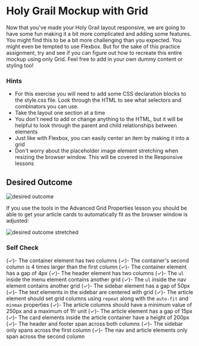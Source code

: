 # Holy Grail Mockup with Grid

Now that you've made your Holy Grail layout responsive, we are going to have some fun making it a bit more complicated and adding some features. You might find this to be a bit more challenging than you expected. You might even be tempted to use Flexbox. But for the sake of this practice assignment, try and see if you can figure out how to recreate this entire mockup using only Grid. Feel free to add in your own dummy content or styling too!

### Hints
- For this exercise you will need to add some CSS declaration blocks to the style.css file. Look through the HTML to see what selectors and combinators you can use.
- Take the layout one section at a time
- You don't need to add or change anything to the HTML, but it will be helpful to look through the parent and child relationships between elements
- Just like with Flexbox, you can easily center an item by making it into a grid
- Don't worry about the placeholder image element stretching when resizing the browser window. This will be covered in the Responsive lessons

## Desired Outcome

![desired outcome](./desired-outcome.png)

If you use the tools in the Advanced Grid Properties lesson you should be able to get your article cards to automatically fit as the browser window is adjusted:

![desired outcome stretched](./desired-outcome-stretched.png)

### Self Check
(✓)- The container element has two columns
(✓)- The container's second column is 4 times larger than the first column
(✓)- The container element has a gap of 4px
(✓)- The header element has two columns
(✓)- The `ul` inside the menu element contains another grid
(✓)- The `ul` inside the nav element contains another grid
(✓)- The sidebar element has a gap of 50px
(✓)- The text elements in the sidebar are centered with grid
(✓)- The article element should set grid columns using `repeat` along with the `auto-fit` and `minmax` properties
(✓)- The article columns should have a minimum value of 250px and a maximum of 1fr unit
(✓)- The article element has a gap of 15px
(✓)- The card elements inside the article container have a height of 200px
(✓)- The header and footer span across both columns
(✓)- The sidebar only spans across the first column
(✓)- The nav and article elements only span across the second column
